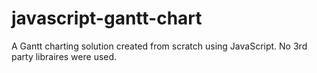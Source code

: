 # javascript-gantt-chart
A Gantt charting solution created from scratch using JavaScript.  No 3rd party libraires were used.

